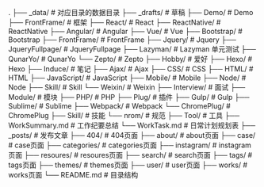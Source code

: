 .
├── _data/    		# 对应目录的数据目录
├── _drafts/		# 草稿
	├── Demo/		        # Demo
	├── FrontFrame/		    # 框架
		├── React/                    		# React
		├── ReactNative/                    # ReactNative
		├── Angular/                    	# Angular
		├── Vue/                    		# Vue
		├── Bootstrap/                   	# Bootstrap
		├── FrontFrame/                   	# FrontFrame
		├── Jquery/                   		# Jquery
		├── JqueryFullpage/                 # JqueryFullpage
		├── Lazyman/                   		# Lazyman 单元测试
		├── QunarYo/                   		# QunarYo
		└── Zepto/                   		# Zepto
	├── Hobby/	    	    # 爱好
	├── Hexo/	    	    # Hexo
	├── Induce/	    	    # 笔记
		├── Ajax/                    		# Ajax
		├── CSS/                    		# CSS
		├── HTML/                    		# HTML
		├── JavaScript/                    	# JavaScript
		├── Mobile/                    		# Mobile
		├── Node/                    		# Node
		├── Skill/                    		# Skill
		└── Weixin/                    		# Weixin
	├── Interview/		    # 面试
	├── Module/	    	    # 模块
	├── PHP/	    	    # PHP
	├── Plug/	    	    # 插件
		├── Gulp/                    		# Gulp
		├── Sublime/                    	# Sublime
		├── Webpack/                        # Webpack
		└── ChromePlug/                   	# ChromePlug
	├── Skill/	    	    # 技能
		└── nrom/       	    	        # 规范
	├── Tool/	    	    # 工具
	├── WorkSummary.md	    # 工作纪要总结
	└── WorkTask.md 	    # 日常计划规划表
├── _posts/    		# 发布文章
├── 404/    		# 404页面
├── about/    		# about页面
├── case/    		# case页面
├── categories/		# categories页面
├── instagram/		# instagram页面
├── resoures/		# resoures页面
├── search/    		# search页面
├── tags/    		# tags页面
├── themes/    		# themes页面
├── user/    		# user页面
├── works/    		# works页面
└── README.md    	# 目录结构

